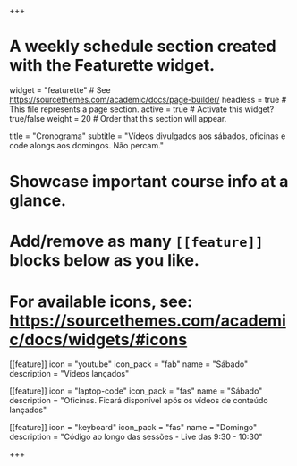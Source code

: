 +++
# A weekly schedule section created with the Featurette widget.
widget = "featurette"  # See https://sourcethemes.com/academic/docs/page-builder/
headless = true  # This file represents a page section.
active = true  # Activate this widget? true/false
weight = 20  # Order that this section will appear.

title = "Cronograma"
subtitle = "Vídeos divulgados aos sábados, oficinas e code alongs aos domingos. Não percam."

# Showcase important course info at a glance.
# 
# Add/remove as many `[[feature]]` blocks below as you like.
# 
# For available icons, see: https://sourcethemes.com/academic/docs/widgets/#icons

[[feature]]
  icon = "youtube"
  icon_pack = "fab"
  name = "Sábado"
  description = "Videos lançados"  

[[feature]]
  icon = "laptop-code"
  icon_pack = "fas"
  name = "Sábado"
  description = "Oficinas. Ficará disponível após os vídeos de conteúdo lançados"
  
[[feature]]
  icon = "keyboard"
  icon_pack = "fas"
  name = "Domingo"
  description = "Código ao longo das sessões - Live das 9:30 - 10:30"
  

+++
